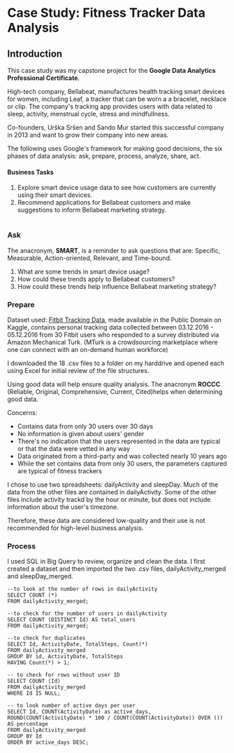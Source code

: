 # Case Study: Fitness Tracker Data Analysis 

## Introduction
This case study was my capstone project for the **Google Data Analytics Professional Certificate**.

High-tech company, Bellabeat, manufactures health tracking smart devices for women, including Leaf, a tracker that can be worn a a bracelet, necklace or clip. The company's tracking app provides users with data related to sleep, activity, menstrual cycle, stress and mindfullness.

Co-founders, Urška Sršen and Sando Mur started this successful company in 2013 and want to grow their company into new areas. 

The following uses Google's framework for making good decisions, the six phases of data analysis: ask, prepare, process, analyze, share, act.


#### Business Tasks
1. Explore smart device usage data to see how customers are currently using their smart devices.
2. Recommend applications for Bellabeat customers and make suggestions to inform Bellabeat marketing strategy.
#
### Ask
The anacronym, **SMART**, is a reminder to ask questions that are: Specific, Measurable, Action-oriented, Relevant, and Time-bound.

 1. What are some trends in smart device usage?
 2. How could these trends apply to Bellabeat customers?
 3. How could these trends help influence Bellabeat marketing strategy?

### Prepare
Dataset used: [Fitbit Tracking Data](https://www.kaggle.com/datasets/arashnic/fitbit), made available in the Public Domain on Kaggle, contains personal tracking data collected between 03.12.2016 - 05.12.2016 from 30 Fitbit users who responded to a survey distributed via Amazon Mechanical Turk. (MTurk is a crowdsourcing marketplace where one can connect with an on-demand human workforce)

I downloaded the 18 .csv files to a folder on my harddrive and opened each using Excel for initial review of the file structures. 

Using good data will help ensure quality analysis. The anacronym **ROCCC** (Reliable, Original, Comprehensive, Current, Cited)helps when determining good data. 

Concerns:
- Contains data from only 30 users over 30 days
- No information is given about users' gender
- There's no indication that the users represented in the data are typical or that the data were vetted in any way
- Data originated from a third-party and was collected nearly 10 years ago
- While the set contains data from only 30 users, the parameters captured are typical of fitness trackers

I chose to use two spreadsheets: dailyActivity and sleepDay. Much of the data from the other files are contained in dailyActivity. Some of the other files include activity trackd by the hour or minute, but does not include information about the user's timezone. 

Therefore, these data are considered low-quality and their use is not recommended for high-level business analysis.


### Process
I used SQL in Big Query to review, organize and clean the data. I first created a dataset and then imported the two .csv files,  dailyActivity_merged and sleepDay_merged. 

```
--to look at the number of rows in dailyActivity
SELECT COUNT (*)
FROM dailyActivity_merged;

--to check for the number of users in dailyActivity
SELECT COUNT (DISTINCT Id) AS total_users
FROM dailyActivity_merged;

--to check for duplicates
SELECT Id, ActivityDate, TotalSteps, Count(*)
FROM dailyActivity_merged
GROUP BY id, ActivityDate, TotalSteps
HAVING Count(*) > 1;

-- to check for rows without user ID
SELECT COUNT (Id)
FROM dailyActivity_merged
WHERE Id IS NULL;

-- to look number of active days per user
SELECT Id, COUNT(ActivityDate) as active_days, ROUND(COUNT(ActivityDate) * 100 / COUNT(COUNT(ActivityDate)) OVER ()) AS percentage
FROM dailyActivity_merged
GROUP BY Id
ORDER BY active_days DESC;


```
